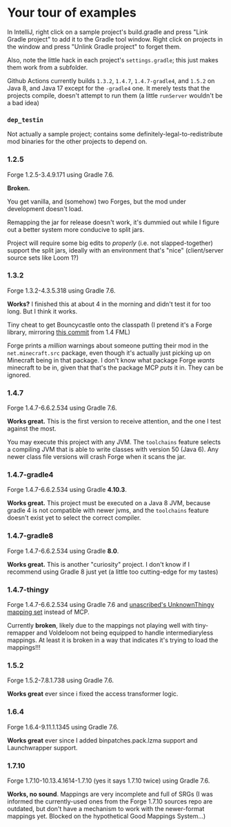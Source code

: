 # Your tour of examples

In IntelliJ, right click on a sample project's build.gradle and press "Link Gradle project" to add it to the Gradle tool window. Right click on projects in the window and press "Unlink Gradle project" to forget them.

Also, note the little hack in each project's `settings.gradle`; this just makes them work from a subfolder.

Github Actions currently builds `1.3.2`, `1.4.7`, `1.4.7-gradle4`, and `1.5.2` on Java 8, and Java 17 except for the `-gradle4` one. It merely tests that the projects compile, doesn't attempt to run them (a little `runServer` wouldn't be a bad idea)

### `dep_testin`

Not actually a sample project; contains some definitely-legal-to-redistribute mod binaries for the other projects to depend on.

### 1.2.5

Forge 1.2.5-3.4.9.171 using Gradle 7.6.

**Broken.**

You get vanilla, and (somehow) two Forges, but the mod under development doesn't load.

Remapping the jar for release doesn't work, it's dummied out while I figure out a better system more conducive to split jars.

Project will require some big edits to *properly* (i.e. not slapped-together) support the split jars, ideally with an environment that's "nice" (client/server source sets like Loom 1?)

### 1.3.2

Forge 1.3.2-4.3.5.318 using Gradle 7.6.

**Works?** I finished this at about 4 in the morning and didn't test it for too long. But I think it works.

Tiny cheat to get Bouncycastle onto the classpath (I pretend it's a Forge library, mirroring [this commit](https://github.com/MinecraftForge/FML/commit/a513060a81ac4b245b4f19b5ac3e589eb15e3515) from 1.4 FML)

Forge prints a *million* warnings about someone putting their mod in the `net.minecraft.src` package, even though it's actually just picking up on Minecraft being in that package. I don't know what package Forge *wants* minecraft to be in, given that that's the package MCP *puts* it in. They can be ignored.

### 1.4.7

Forge 1.4.7-6.6.2.534 using Gradle 7.6.

**Works great.** This is the first version to receive attention, and the one I test against the most.

You may execute this project with any JVM. The `toolchains` feature selects a compiling JVM that is able to write classes with version 50 (Java 6). Any newer class file versions will crash Forge when it scans the jar.

### 1.4.7-gradle4

Forge 1.4.7-6.6.2.534 using Gradle **4.10.3**.

**Works great.** This project must be executed on a Java 8 JVM, because gradle 4 is not compatible with newer jvms, and the `toolchains` feature doesn't exist yet to select the correct compiler.

### 1.4.7-gradle8

Forge 1.4.7-6.6.2.534 using Gradle **8.0**.

**Works great.** This is another "curiosity" project. I don't know if I recommend using Gradle 8 just yet (a little too cutting-edge for my tastes)

### 1.4.7-thingy

Forge 1.4.7-6.6.2.534 using Gradle 7.6 and [unascribed's UnknownThingy mapping set](https://git.sleeping.town/unascribed/UnknownThingy) instead of MCP.

Currently **broken**, likely due to the mappings not playing well with tiny-remapper and Voldeloom not being equipped to handle intermediaryless mappings. At least it is broken in a way that indicates it's trying to load the mappings!!!

### 1.5.2

Forge 1.5.2-7.8.1.738 using Gradle 7.6.

**Works great** ever since i fixed the access transformer logic.

### 1.6.4

Forge 1.6.4-9.11.1.1345 using Gradle 7.6.

**Works great** ever since I added binpatches.pack.lzma support and Launchwrapper support.

### 1.7.10

Forge 1.7.10-10.13.4.1614-1.7.10 (yes it says 1.7.10 twice) using Gradle 7.6.

**Works, no sound**. Mappings are very incomplete and full of SRGs (I was informed the currently-used ones from the Forge 1.7.10 sources repo are outdated, but don't have a mechanism to work with the newer-format mappings yet. Blocked on the hypothetical Good Mappings System...)